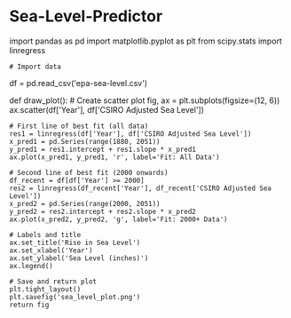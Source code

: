 # Sea-Level-Predictor

import pandas as pd
import matplotlib.pyplot as plt
from scipy.stats import linregress

    # Import data
df = pd.read_csv('epa-sea-level.csv')

def draw_plot():
    # Create scatter plot
    fig, ax = plt.subplots(figsize=(12, 6))
    ax.scatter(df['Year'], df['CSIRO Adjusted Sea Level'])

    # First line of best fit (all data)
    res1 = linregress(df['Year'], df['CSIRO Adjusted Sea Level'])
    x_pred1 = pd.Series(range(1880, 2051))
    y_pred1 = res1.intercept + res1.slope * x_pred1
    ax.plot(x_pred1, y_pred1, 'r', label='Fit: All Data')

    # Second line of best fit (2000 onwards)
    df_recent = df[df['Year'] >= 2000]
    res2 = linregress(df_recent['Year'], df_recent['CSIRO Adjusted Sea Level'])
    x_pred2 = pd.Series(range(2000, 2051))
    y_pred2 = res2.intercept + res2.slope * x_pred2
    ax.plot(x_pred2, y_pred2, 'g', label='Fit: 2000+ Data')

    # Labels and title
    ax.set_title('Rise in Sea Level')
    ax.set_xlabel('Year')
    ax.set_ylabel('Sea Level (inches)')
    ax.legend()

    # Save and return plot
    plt.tight_layout()
    plt.savefig('sea_level_plot.png')
    return fig
